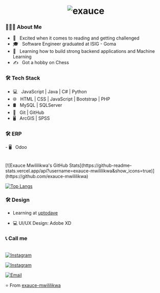 <h1 align="center"><img src="https://readme-typing-svg.herokuapp.com/?font=Lobster&color=0969da&size=46&width=500&height=76&lines=Hi+%F0%9F%91%8B%2C+I%27m+%20Exauce%20Mwililikwa" alt="exauce" /></h1>
<h3> 👨🏻‍💻 About Me </h3>

- 🤔 &nbsp; Excited when it comes to reading and getting challenged
- 🎓 &nbsp; Software Engineer graduated at ISIG - Goma 
- 🌱 &nbsp; Learning how to build strong backend applications and Machine Learning
- ✍️ &nbsp; Got a hobby on Chess 

<h3>🛠 Tech Stack</h3>

- 💻 &nbsp;  JavaScript | Java | C# | Python
- 🌐 &nbsp; HTML | CSS | JavaScript | Bootstrap | PHP
- 🛢 &nbsp; MySQL | SQLServer
- 🔧 &nbsp; Git | GitHub
- 🖥 &nbsp; ArcGIS | SPSS

<h3>🛠 ERP</h3>
- 🖥 &nbsp; Odoo
<br/>
<br/><br/>
[![Exauce Mwililikwa's GitHub Stats](https://github-readme-stats.vercel.app/api?username=exauce-mwililikwa&show_icons=true)](https://github.com/exauce-mwililikwa)

[![Top Langs](https://github-readme-stats.vercel.app/api/top-langs/?username=exauce-mwililikwa&show_icons=true&theme=radical&layout=compact)](https://github.com/exauce-mwililikwa/github-readme-stats)

<h3>🛠 Design</h3>

- Learning at [uptodave](https://uptodatedevelopers.com/)

- 💻 UI/UX Design: Adobe XD

<h3>📞 Call me</h3>

<br/>
  <a href="https://www.instagram.com/exauce_mwililikw/"><img alt="Instagram" src="https://img.shields.io/badge/Instagram-exauce_mwililikw__-blue?style=flat-square&logo=instagram"></a>

  <a href="https://www.linkedin.com/in/exauce-mwililikwa-94b829225/"><img alt="Instagram" src="https://img.shields.io/badge/LinkedIn-exauce mwililikwa-blue?style=flat-square&logo=linkedin"></a>

<a href="mailto:exaucemwililikwa@gmail.com"><img alt="Email" src="https://img.shields.io/badge/Email-exaucemwililikwa@gmail.com-blue?style=flat-square&logo=Microsoft%20outlook"></a>&nbsp;&nbsp;

⭐️ From [exauce-mwililikwa](https://github.com/exauce-mwililikwa)
